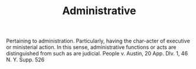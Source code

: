 ---
title: Administrative
letter: A
permalink: "/definitions/administrative.html"
body: Pertaining to administration. Particularly, having the char-acter of executive
  or ministerial action. In this sense, administrative functions or acts are distinguished
  from such as are judicial. People v. Austin, 20 App. Dlv. 1, 46 N. Y. Supp. 526
published_at: '2018-07-07'
layout: post
---